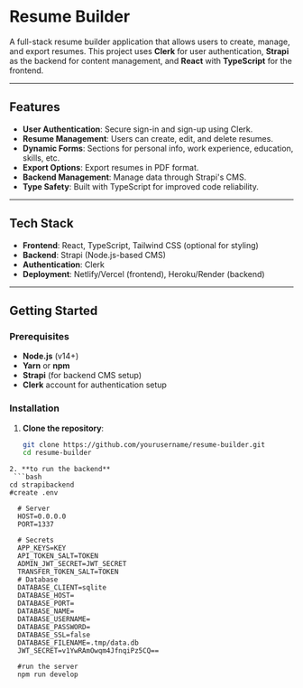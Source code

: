 # Resume Builder

A full-stack resume builder application that allows users to create, manage, and export resumes. This project uses **Clerk** for user authentication, **Strapi** as the backend for content management, and **React** with **TypeScript** for the frontend.

---

## Features

- **User Authentication**: Secure sign-in and sign-up using Clerk.
- **Resume Management**: Users can create, edit, and delete resumes.
- **Dynamic Forms**: Sections for personal info, work experience, education, skills, etc.
- **Export Options**: Export resumes in PDF format.
- **Backend Management**: Manage data through Strapi's CMS.
- **Type Safety**: Built with TypeScript for improved code reliability.

---

## Tech Stack

- **Frontend**: React, TypeScript, Tailwind CSS (optional for styling)
- **Backend**: Strapi (Node.js-based CMS)
- **Authentication**: Clerk
- **Deployment**: Netlify/Vercel (frontend), Heroku/Render (backend)

---

## Getting Started

### Prerequisites

- **Node.js** (v14+)
- **Yarn** or **npm**
- **Strapi** (for backend CMS setup)
- **Clerk** account for authentication setup

### Installation

1. **Clone the repository**:

   ```bash
   git clone https://github.com/yourusername/resume-builder.git
   cd resume-builder
  ```
2. **to run the backend**
   ```bash
  cd strapibackend
  #create .env
    
    # Server
    HOST=0.0.0.0
    PORT=1337

    # Secrets
    APP_KEYS=KEY
    API_TOKEN_SALT=TOKEN
    ADMIN_JWT_SECRET=JWT_SECRET
    TRANSFER_TOKEN_SALT=TOKEN
    # Database
    DATABASE_CLIENT=sqlite
    DATABASE_HOST=
    DATABASE_PORT=
    DATABASE_NAME=
    DATABASE_USERNAME=
    DATABASE_PASSWORD=
    DATABASE_SSL=false
    DATABASE_FILENAME=.tmp/data.db
    JWT_SECRET=v1YwRAmOwqm4JfnqiPz5CQ==

    #run the server
    npm run develop

  ```
